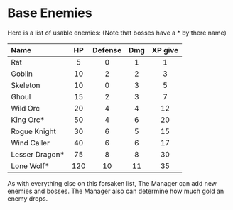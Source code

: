 # Base Enemies

Here is a list of usable enemies: (Note that bosses have a * by there name)

| Name           | HP   | Defense | Dmg | XP give |
| :------------- | :--: | :-----: | :-: | :-----: |
| Rat            | 5    | 0       | 1   | 1       |
| Goblin         | 10   | 2       | 2   | 3       | 
| Skeleton       | 10   | 0       | 3   | 5       |
| Ghoul          | 15   | 2       | 3   | 7       |
| Wild Orc       | 20   | 4       | 4   | 12      |
| King Orc*      | 50   | 4       | 6   | 20      |
| Rogue Knight   | 30   | 6       | 5   | 15      | 
| Wind Caller    | 40   | 6       | 6   | 17      |
| Lesser Dragon* | 75   | 8       | 8   | 30      |
| Lone Wolf*     | 120  | 10      | 11  | 35      |

As with everything else on this forsaken list, The Manager can add new enemies and bosses. The Manager also can determine how much gold an enemy drops. 
